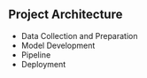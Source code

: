 ## Project Architecture

- Data Collection and Preparation
- Model Development
- Pipeline
- Deployment

